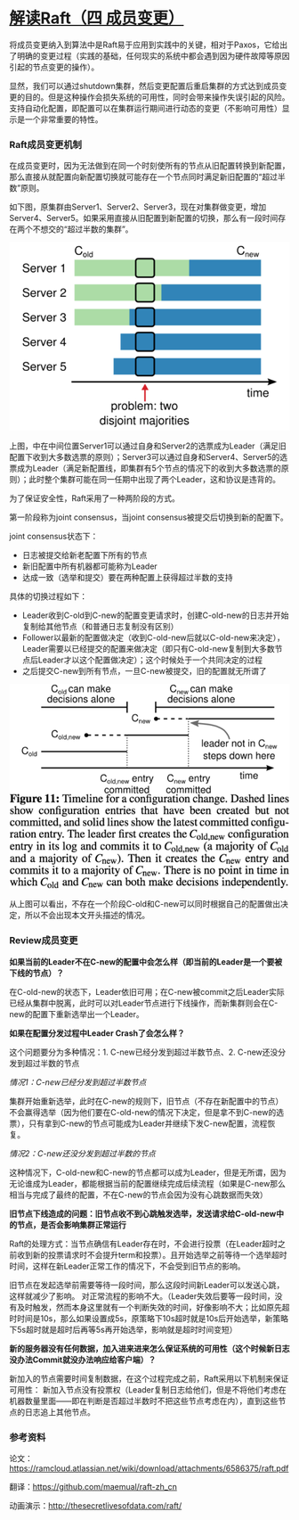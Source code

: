 #                  [     解读Raft（四 成员变更）        ](https://www.cnblogs.com/hzmark/p/raft_4.html)             

将成员变更纳入到算法中是Raft易于应用到实践中的关键，相对于Paxos，它给出了明确的变更过程（实践的基础，任何现实的系统中都会遇到因为硬件故障等原因引起的节点变更的操作）。

显然，我们可以通过shutdown集群，然后变更配置后重启集群的方式达到成员变更的目的。但是这种操作会损失系统的可用性，同时会带来操作失误引起的风险。支持自动化配置，即配置可以在集群运行期间进行动态的变更（不影响可用性）显示是一个非常重要的特性。

### Raft成员变更机制

在成员变更时，因为无法做到在同一个时刻使所有的节点从旧配置转换到新配置，那么直接从就配置向新配置切换就可能存在一个节点同时满足新旧配置的“超过半数”原则。

如下图，原集群由Server1、Server2、Server3，现在对集群做变更，增加Server4、Server5。如果采用直接从旧配置到新配置的切换，那么有一段时间存在两个不想交的“超过半数的集群”。

![img](.pics/471426-20180426222424419-939242503.png)

上图，中在中间位置Server1可以通过自身和Server2的选票成为Leader（满足旧配置下收到大多数选票的原则）；Server3可以通过自身和Server4、Server5的选票成为Leader（满足新配置线，即集群有5个节点的情况下的收到大多数选票的原则）；此时整个集群可能在同一任期中出现了两个Leader，这和协议是违背的。

为了保证安全性，Raft采用了一种两阶段的方式。

第一阶段称为joint consensus，当joint consensus被提交后切换到新的配置下。

joint consensus状态下：

- 日志被提交给新老配置下所有的节点
- 新旧配置中所有机器都可能称为Leader
- 达成一致（选举和提交）要在两种配置上获得超过半数的支持

具体的切换过程如下：

- Leader收到C-old到C-new的配置变更请求时，创建C-old-new的日志并开始复制给其他节点（和普通日志复制没有区别）
- Follower以最新的配置做决定（收到C-old-new后就以C-old-new来决定），Leader需要以已经提交的配置来做决定（即只有C-old-new复制到大多数节点后Leader才以这个配置做决定）；这个时候处于一个共同决定的过程
- 之后提交C-new到所有节点，一旦C-new被提交，旧的配置就无所谓了

![img](.pics/471426-20180426222435598-529462399.png)

从上图可以看出，不存在一个阶段C-old和C-new可以同时根据自己的配置做出决定，所以不会出现本文开头描述的情况。

### Review成员变更

**如果当前的Leader不在C-new的配置中会怎么样（即当前的Leader是一个要被下线的节点）？**

在C-old-new的状态下，Leader依旧可用；在C-new被commit之后Leader实际已经从集群中脱离，此时可以对Leader节点进行下线操作，而新集群则会在C-new的配置下重新选举出一个Leader。

**如果在配置分发过程中Leader Crash了会怎么样？**

这个问题要分为多种情况：1. C-new已经分发到超过半数节点、2. C-new还没分发到超过半数的节点

*情况1：C-new已经分发到超过半数节点*

集群开始重新选举，此时在C-new的规则下，旧节点（不存在新配置中的节点）不会赢得选举（因为他们要在C-old-new的情况下决定，但是拿不到C-new的选票），只有拿到C-new的节点可能成为Leader并继续下发C-new配置，流程恢复。

*情况2：C-new还没分发到超过半数的节点*

这种情况下，C-old-new和C-new的节点都可以成为Leader，但是无所谓，因为无论谁成为Leader，都能根据当前的配置继续完成后续流程（如果是C-new那么相当与完成了最终的配置，不在C-new的节点会因为没有心跳数据而失效）

**旧节点下线造成的问题：旧节点收不到心跳触发选举，发送请求给C-old-new中的节点，是否会影响集群正常运行**

Raft的处理方式：当节点确信有Leader存在时，不会进行投票（在Leader超时之前收到新的投票请求时不会提升term和投票）。且开始选举之前等待一个选举超时时间，这样在新Leader正常工作的情况下，不会受到旧节点的影响。

旧节点在发起选举前需要等待一段时间，那么这段时间新Leader可以发送心跳，这样就减少了影响。  对正常流程的影响不大。（Leader失效后要等一段时间，没有及时触发，然而本身这里就有一个判断失效的时间，好像影响不大；比如原先超时时间是10s，那么如果设置成5s，原策略下10s超时就是10s后开始选举，新策略下5s超时就是超时后再等5s再开始选举，影响就是超时时间变短）

**新的服务器没有任何数据，加入进来进来怎么保证系统的可用性（这个时候新日志没办法Commit就没办法响应给客户端）？**

新加入的节点需要时间复制数据，在这个过程完成之前，Raft采用以下机制来保证可用性： 新加入节点没有投票权（Leader复制日志给他们，但是不将他们考虑在机器数量里面——即在判断是否超过半数时不把这些节点考虑在内），直到这些节点的日志追上其他节点。

### 参考资料

论文：https://ramcloud.atlassian.net/wiki/download/attachments/6586375/raft.pdf

翻译：https://github.com/maemual/raft-zh_cn

动画演示：http://thesecretlivesofdata.com/raft/